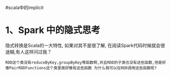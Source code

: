 #scala中的implicit

# 1、Spark 中的隐式思考
隐式转换是Scala的一大特性, 如果对其不是很了解, 在阅读Spark代码时候就会很迷糊,有人这样问过我？

```
RDD这个类没有reduceByKey,groupByKey等函数啊,并且RDD的子类也没有这些函数,但是好像PairRDDFunctions这个类里面好像有这些函数 为什么我可以在RDD调用这些函数呢?
```
